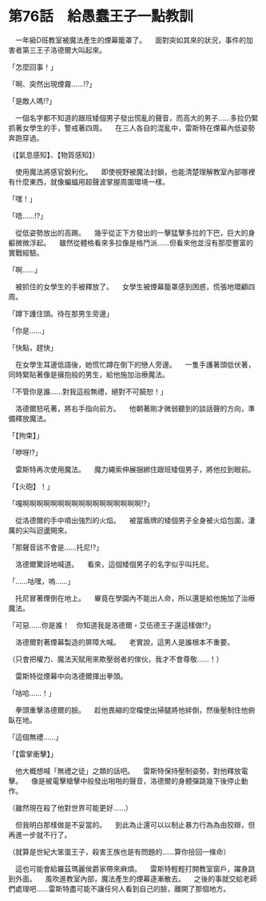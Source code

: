 # 第76話　給愚蠢王子一點教訓

　一年級D班教室被魔法產生的煙幕籠罩了。
　面對突如其來的狀況，事件的加害者第三王子洛德爾大叫起來。

「怎麼回事！」

「啊、突然出現煙霧……!?」

「是敵人嗎!?」

　一個名字都不知道的跟班矮個男子發出慌亂的聲音，而高大的男子……多拉仍緊抓著女學生的手，警戒著四周。
　在三人各自的混亂中，雷斯特在煙幕內低姿勢奔跑穿過。

（【氣息感知】、【物質感知】）

　使用魔法將感官銳利化。
　即使視野被魔法封鎖，也能清楚理解教室內部哪裡有什麼東西，就像蝙蝠用超聲波掌握周圍環境一樣。

「嘿！」

「唔……!?」

　從低姿勢放出的高踢。
　幾乎從正下方發出的一擊猛擊多拉的下巴，巨大的身軀微微浮起。
　雖然從體格看來多拉像是格鬥派……但看來他並沒有那麼豐富的實戰經驗。

「啊……」

　被抓住的女學生的手被釋放了。
　女學生被煙幕籠罩感到困惑，慌張地環顧四周。

「蹲下護住頭。待在那男生旁邊」

「你是……」

「快點，趕快」

　在女學生耳邊低語後，她慌忙蹲在倒下的戀人旁邊。
　一隻手護著頭低伏著，同時緊貼著像是擁抱般的男生，給他施加治療魔法。

「不管你是誰……對我這般無禮，絕對不可饒恕！」

　洛德爾怒吼著，將右手指向前方。
　他朝著剛才微弱聽到的談話聲的方向，準備釋放魔法。

「【拘束】」

「咿呀!?」

　雷斯特再次使用魔法。
　魔力繩索伸展捆綁住跟班矮個男子，將他拉到眼前。

「【火砲】！」

「嘎啊啊啊啊啊啊啊啊啊啊啊啊啊啊啊啊啊!?」

　從洛德爾的手中噴出強烈的火焰。
　被當盾牌的矮個男子全身被火焰包圍，淒厲的尖叫迴盪開來。

「那聲音該不會是……托尼!?」

　洛德爾驚訝地喊道。
　看來，這個矮個男子的名字似乎叫托尼。

「……咕嘿，嗚……」

　托尼冒著煙倒在地上。
　畢竟在學園內不能出人命，所以還是給他施加了治療魔法。

「可惡……你是誰！　你知道我是洛德爾・艾伍德王子還這樣做!?」

　洛德爾對著煙幕製造的屏障大喊。
　老實說，這男人是誰根本不重要。

（只會把權力、魔法天賦用來欺壓弱者的傢伙，我才不會尊敬……！）

　雷斯特從煙幕中向洛德爾揮出拳頭。

「咕哈……！」

　拳頭重擊洛德爾的臉。
　趁他畏縮的空檔使出掃腿將他絆倒，然後壓制住他俯臥在地。

「這個無禮……」

「【雷掌衝擊】」

　他大概想喊「無禮之徒」之類的話吧。
　雷斯特保持壓制姿勢，對他釋放電擊。
　像是被電擊槍擊中般發出啪啪的聲音，洛德爾的身體彈跳幾下後停止動作。

（雖然現在殺了他對世界可能更好……）

　但我明白那樣做是不妥當的。
　到此為止還可以以制止暴力行為為由狡辯，但再進一步就不行了。

（就算是世紀大笨蛋王子，殺害王族也是有問題的……算你撿回一條命）

　這也可能會給羅茲瑪麗侯爵家帶來麻煩。
　雷斯特輕輕打開教室窗戶，躍身跳到外面。
　風吹進教室內部，魔法產生的煙幕逐漸散去。
　之後的事就交給老師們處理吧……雷斯特盡可能不讓任何人看到自己的臉，離開了那個地方。